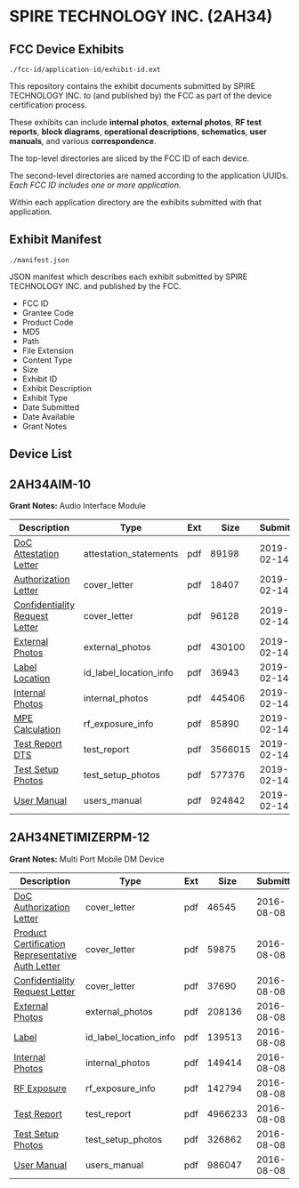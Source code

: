 # SPIRE TECHNOLOGY INC. (2AH34)
## FCC Device Exhibits

```
./fcc-id/application-id/exhibit-id.ext
```

This repository contains the exhibit documents submitted by SPIRE TECHNOLOGY INC. to (and published by) the FCC as part of the device certification process.

These exhibits can include **internal photos**, **external photos**, **RF test reports**, **block diagrams**, **operational descriptions**, **schematics**, **user manuals**, and various **correspondence**.

The top-level directories are sliced by the FCC ID of each device.

The second-level directories are named according to the application UUIDs. *Each FCC ID includes one or more application.*

Within each application directory are the exhibits submitted with that application. 

## Exhibit Manifest

```
./manifest.json
```

JSON manifest which describes each exhibit submitted by SPIRE TECHNOLOGY INC. and published by the FCC.

- FCC ID
- Grantee Code
- Product Code
- MD5
- Path
- File Extension
- Content Type
- Size
- Exhibit ID
- Exhibit Description
- Exhibit Type
- Date Submitted
- Date Available
- Grant Notes

## Device List
## 2AH34AIM-10
**Grant Notes:** Audio Interface Module

| Description | Type | Ext | Size | Submitted | Available |
| ----------- | ---- | --- | ---- | --------- | --------- |
| [DoC Attestation Letter](2AH34AIM-10/4c36b04bccd73a7000b94a22b6a46182/4168422.pdf) | attestation_statements | pdf | 89198 | 2019-02-14 | 2019-02-14 |
| [Authorization Letter](2AH34AIM-10/4c36b04bccd73a7000b94a22b6a46182/4168420.pdf) | cover_letter | pdf | 18407 | 2019-02-14 | 2019-02-14 |
| [Confidentiality Request Letter](2AH34AIM-10/4c36b04bccd73a7000b94a22b6a46182/4168421.pdf) | cover_letter | pdf | 96128 | 2019-02-14 | 2019-02-14 |
| [External Photos](2AH34AIM-10/4c36b04bccd73a7000b94a22b6a46182/4168416.pdf) | external_photos | pdf | 430100 | 2019-02-14 | 2019-08-13 |
| [Label Location](2AH34AIM-10/4c36b04bccd73a7000b94a22b6a46182/4168423.pdf) | id_label_location_info | pdf | 36943 | 2019-02-14 | 2019-02-14 |
| [Internal Photos](2AH34AIM-10/4c36b04bccd73a7000b94a22b6a46182/4168417.pdf) | internal_photos | pdf | 445406 | 2019-02-14 | 2019-08-13 |
| [MPE Calculation](2AH34AIM-10/4c36b04bccd73a7000b94a22b6a46182/4168424.pdf) | rf_exposure_info | pdf | 85890 | 2019-02-14 | 2019-02-14 |
| [Test Report DTS](2AH34AIM-10/4c36b04bccd73a7000b94a22b6a46182/4168425.pdf) | test_report | pdf | 3566015 | 2019-02-14 | 2019-02-14 |
| [Test Setup Photos](2AH34AIM-10/4c36b04bccd73a7000b94a22b6a46182/4168419.pdf) | test_setup_photos | pdf | 577376 | 2019-02-14 | 2019-08-13 |
| [User Manual](2AH34AIM-10/4c36b04bccd73a7000b94a22b6a46182/4168418.pdf) | users_manual | pdf | 924842 | 2019-02-14 | 2019-08-13 |
## 2AH34NETIMIZERPM-12
**Grant Notes:** Multi Port Mobile DM Device

| Description | Type | Ext | Size | Submitted | Available |
| ----------- | ---- | --- | ---- | --------- | --------- |
| [DoC Authorization Letter](2AH34NETIMIZERPM-12/5e6dd6871830192417b2d858596b7772/3091639.pdf) | cover_letter | pdf | 46545 | 2016-08-08 | 2016-08-08 |
| [Product Certification Representative Auth Letter](2AH34NETIMIZERPM-12/5e6dd6871830192417b2d858596b7772/3091640.pdf) | cover_letter | pdf | 59875 | 2016-08-08 | 2016-08-08 |
| [Confidentiality Request Letter](2AH34NETIMIZERPM-12/5e6dd6871830192417b2d858596b7772/3091641.pdf) | cover_letter | pdf | 37690 | 2016-08-08 | 2016-08-08 |
| [External Photos](2AH34NETIMIZERPM-12/5e6dd6871830192417b2d858596b7772/3091648.pdf) | external_photos | pdf | 208136 | 2016-08-08 | 2016-08-08 |
| [Label](2AH34NETIMIZERPM-12/5e6dd6871830192417b2d858596b7772/3091650.pdf) | id_label_location_info | pdf | 139513 | 2016-08-08 | 2016-08-08 |
| [Internal Photos](2AH34NETIMIZERPM-12/5e6dd6871830192417b2d858596b7772/3091649.pdf) | internal_photos | pdf | 149414 | 2016-08-08 | 2016-08-08 |
| [RF Exposure](2AH34NETIMIZERPM-12/5e6dd6871830192417b2d858596b7772/3091646.pdf) | rf_exposure_info | pdf | 142794 | 2016-08-08 | 2016-08-08 |
| [Test Report](2AH34NETIMIZERPM-12/5e6dd6871830192417b2d858596b7772/3091645.pdf) | test_report | pdf | 4966233 | 2016-08-08 | 2016-08-08 |
| [Test Setup Photos](2AH34NETIMIZERPM-12/5e6dd6871830192417b2d858596b7772/3091647.pdf) | test_setup_photos | pdf | 326862 | 2016-08-08 | 2016-08-08 |
| [User Manual](2AH34NETIMIZERPM-12/5e6dd6871830192417b2d858596b7772/3091651.pdf) | users_manual | pdf | 986047 | 2016-08-08 | 2016-08-08 |
